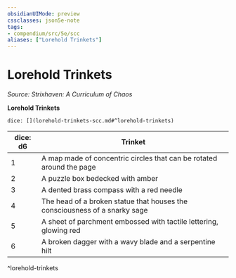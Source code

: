 ```yaml
---
obsidianUIMode: preview
cssclasses: json5e-note
tags:
- compendium/src/5e/scc
aliases: ["Lorehold Trinkets"]
---
```

# Lorehold Trinkets
*Source: Strixhaven: A Curriculum of Chaos* 

**Lorehold Trinkets**

`dice: [](lorehold-trinkets-scc.md#^lorehold-trinkets)`

| dice: d6 | Trinket |
|----------|---------|
| 1 | A map made of concentric circles that can be rotated around the page |
| 2 | A puzzle box bedecked with amber |
| 3 | A dented brass compass with a red needle |
| 4 | The head of a broken statue that houses the consciousness of a snarky sage |
| 5 | A sheet of parchment embossed with tactile lettering, glowing red |
| 6 | A broken dagger with a wavy blade and a serpentine hilt |
^lorehold-trinkets